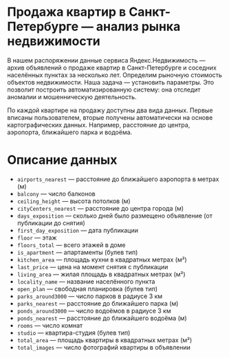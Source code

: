 # Продажа квартир в Санкт-Петербурге — анализ рынка недвижимости
В нашем распоряжении данные сервиса Яндекс.Недвижимость — архив объявлений о продаже квартир в Санкт-Петербурге и соседних населённых пунктах за несколько лет. Определим рыночную стоимость объектов недвижимости. Наша задача — установить параметры. Это позволит построить автоматизированную систему: она отследит аномалии и мошенническую деятельность.

По каждой квартире на продажу доступны два вида данных. Первые вписаны пользователем, вторые получены автоматически на основе картографических данных. Например, расстояние до центра, аэропорта, ближайшего парка и водоёма.

# Описание данных

  * `airports_nearest` — расстояние до ближайшего аэропорта в метрах (м)
  * `balcony` — число балконов
  * `ceiling_height` — высота потолков (м)
  * `cityCenters_nearest` — расстояние до центра города (м)
  * `days_exposition` — сколько дней было размещено объявление (от публикации до снятия)
  * `first_day_exposition` — дата публикации
  * `floor` — этаж
  * `floors_total` — всего этажей в доме
  * `is_apartment` — апартаменты (булев тип)
  * `kitchen_area` — площадь кухни в квадратных метрах (м²)
  * `last_price` — цена на момент снятия с публикации
  * `living_area` — жилая площадь в квадратных метрах (м²)
  * `locality_name` — название населённого пункта
  * `open_plan` — свободная планировка (булев тип)
  * `parks_around3000` — число парков в радиусе 3 км
  * `parks_nearest` — расстояние до ближайшего парка (м)
  * `ponds_around3000` — число водоёмов в радиусе 3 км
  * `ponds_nearest` — расстояние до ближайшего водоёма (м)
  * `rooms` — число комнат
  * `studio` — квартира-студия (булев тип)
  * `total_area` — площадь квартиры в квадратных метрах (м²)
  * `total_images` — число фотографий квартиры в объявлении
